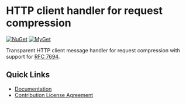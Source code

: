 # HTTP client handler for request compression
[![NuGet](https://img.shields.io/nuget/vpre/Anemonis.Extensions.RequestCompression.svg?style=flat-square)](https://www.nuget.org/packages/Anemonis.Extensions.RequestCompression)
[![MyGet](https://img.shields.io/myget/alexanderkozlenko/vpre/Anemonis.Extensions.RequestCompression.svg?label=myget&style=flat-square)](https://www.myget.org/feed/alexanderkozlenko/package/nuget/Anemonis.Extensions.RequestCompression)


Transparent HTTP client message handler for request compression with support for [RFC 7694](https://httpwg.org/specs/rfc7694.html).

## Quick Links

- [Documentation](./DOCUMENTATION.md)
- [Contribution License Agreement](./CONTRIBUTION_LICENSE_AGREEMENT.md)
